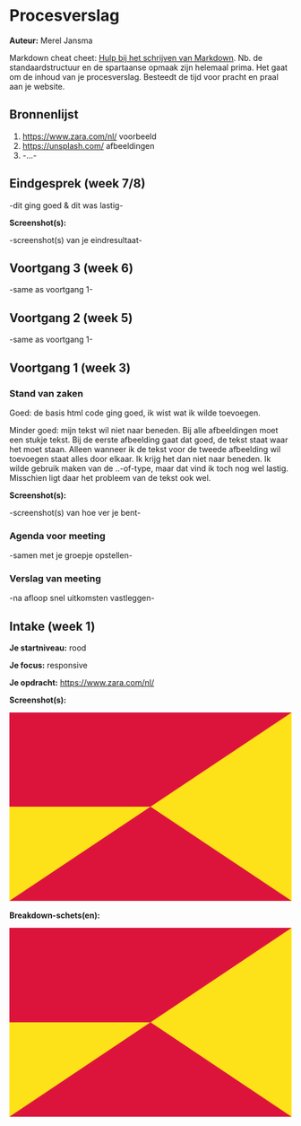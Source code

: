 # Procesverslag
**Auteur:** Merel Jansma

Markdown cheat cheet: [Hulp bij het schrijven van Markdown](https://github.com/adam-p/markdown-here/wiki/Markdown-Cheatsheet). Nb. de standaardstructuur en de spartaanse opmaak zijn helemaal prima. Het gaat om de inhoud van je procesverslag. Besteedt de tijd voor pracht en praal aan je website.



## Bronnenlijst
1. https://www.zara.com/nl/ voorbeeld
2. https://unsplash.com/ afbeeldingen
3. -...-



## Eindgesprek (week 7/8)

-dit ging goed & dit was lastig-

**Screenshot(s):**

-screenshot(s) van je eindresultaat-



## Voortgang 3 (week 6)

-same as voortgang 1-



## Voortgang 2 (week 5)

-same as voortgang 1-



## Voortgang 1 (week 3)

### Stand van zaken

Goed:
de basis html code ging goed, ik wist wat ik wilde toevoegen.

Minder goed:
mijn tekst wil niet naar beneden. Bij alle afbeeldingen moet een stukje tekst. Bij de eerste afbeelding gaat dat goed, de tekst staat waar het moet staan. Alleen wanneer ik de tekst voor de tweede afbeelding wil toevoegen staat alles door elkaar. Ik krijg het dan niet naar beneden. Ik wilde gebruik maken van de ..-of-type, maar dat vind ik toch nog wel lastig. Misschien ligt daar het probleem van de tekst ook wel. 

**Screenshot(s):**

-screenshot(s) van hoe ver je bent-

### Agenda voor meeting

-samen met je groepje opstellen-

### Verslag van meeting

-na afloop snel uitkomsten vastleggen-



## Intake (week 1)

**Je startniveau:** rood

**Je focus:** responsive

**Je opdracht:** https://www.zara.com/nl/

**Screenshot(s):**

![screenshot(s) die een goed beeld geven van de website die je gaat maken](images/dummy-image.svg)

**Breakdown-schets(en):**

![-voorlopige breakdownschets(en) van een of beide pagina's van de site die je gaat maken-](images/dummy-image.svg)

